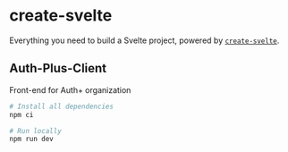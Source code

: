 # create-svelte

Everything you need to build a Svelte project, powered by [`create-svelte`](https://github.com/sveltejs/kit/tree/master/packages/create-svelte).

## Auth-Plus-Client

Front-end for Auth+ organization

```bash
# Install all dependencies
npm ci

# Run locally
npm run dev
```
